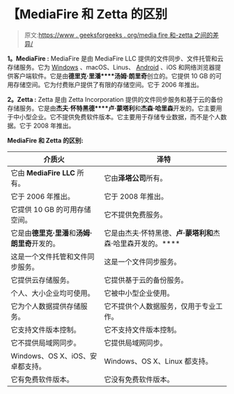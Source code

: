# 【MediaFire 和 Zetta 的区别

> 原文:[https://www . geeksforgeeks . org/media fire 和-zetta 之间的差异/](https://www.geeksforgeeks.org/difference-between-mediafire-and-zetta/)

**1。MediaFire :**
MediaFire 是由 MediaFire LLC 提供的文件同步、文件托管和云存储服务。它为 [Windows](https://www.geeksforgeeks.org/interesting-facts-about-windows/) 、macOS、Linus、 [Android](https://www.geeksforgeeks.org/introduction-to-android-development/) 、iOS 和网络浏览器提供客户端软件。它是由**德里克·里潘****汤姆·朗里奇**创立的。它提供 10 GB 的可用存储空间。它为付费账户提供了有限的存储空间。它于 2006 年推出。

**2。Zetta :**
Zetta 是由 Zetta Incorporation 提供的文件同步服务和基于云的备份存储服务。它是由**杰夫·怀特黑德****卢·蒙塔利**和**杰森·哈里森**开发的。它主要用于中小型企业。它不提供免费软件版本。它主要用于存储专业数据，而不是个人数据。它于 2008 年推出。

**MediaFire 和 Zetta 的区别:**

<center>

| 介质火 | 泽特 |
| --- | --- |
| 它由 **MediaFire LLC** 所有。 | 它由**泽塔公司**所有。 |
| 它于 2006 年推出。 | 它于 2008 年推出。 |
| 它提供 10 GB 的可用存储空间。 | 它不提供免费服务。 |
| 它是由**德里克·里潘**和**汤姆·朗里奇**开发的。 | 它是由杰夫·怀特黑德、**卢·蒙塔利和**杰森·哈里森开发的。**** |
| 这是一个文件托管和文件同步服务。 | 这是一个文件同步服务。 |
| 它提供云存储服务。 | 它提供基于云的备份服务。 |
| 个人、大小企业均可使用。 | 它被中小型企业使用。 |
| 它为个人数据提供存储服务。 | 它不提供个人数据服务，仅用于专业工作。 |
| 它支持文件版本控制。 | 它不支持文件版本控制。 |
| 它不提供局域网同步。 | 它提供局域网同步。 |
| Windows、OS X、iOS、安卓都支持。 | Windows、OS X、Linux 都支持。 |
| 它有免费软件版本。 | 它没有免费软件版本。 |

</center>